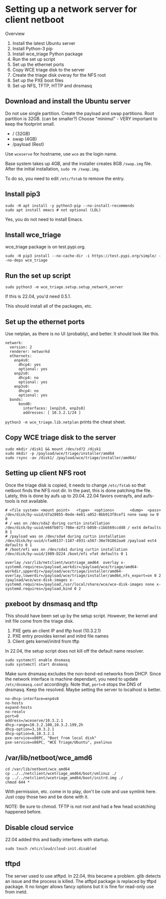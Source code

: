 # Setting up a network server for client netboot

Overview

1. Install the latest Ubuntu server
2. Install Python-3 pip
3. Install wce_triage Python package
4. Run the set up script
5. Set up the ethernet ports
4. Copy WCE triage disk to the server
5. Create the triage disk overay for the NFS root
6. Set up the PXE boot files
4. Set up NFS, TFTP, HTTP and dnsmasq

## Download and install the Ubuntu server
Do not use single partition. Create the payload and swap partitions. Root partition is 32GB. (can be smaller?)
Choose "minimul" - VERY important to keep the footprint small.

* / (32GB)
* swap (4GB)
* /payload (Rest)

Use `wceserve` for hostname, use `wce` as the login name.

Base system takes up 4GB, and the installer creates 8GB `/swap.img` file. After the initial installation, `sudo rm /swap.img`.

To do so, you need to edit `/etc/fstab` to remove the entry.


## Install pip3

```
sudo -H apt install -y python3-pip --no-install-recommends
sudo apt install emacs # not optional (LOL)

```

Yes, you do not need to install Emacs.

## Install wce_triage
wce_triage package is on test.pypi.org.

```
sudo -H pip3 install --no-cache-dir -i https://test.pypi.org/simple/ --no-deps wce_triage
```

## Run the set up script

```
sudo python3 -m wce_triage.setup.setup_network_server
```
If this is 22.04, you'd need 0.5.1.

This should install all of the packages, etc.

## Set up the ethernet ports

Use netplan, as there is no UI (probably), and better. It should look like this. 

```
network:
  version: 2
  renderer: networkd
  ethernets:
    enp4s0:
      dhcp4: yes
      optional: yes
    enp2s0:
      dhcp4: no
      optional: yes
    enp3s0:
      dhcp4: no
      optional: yes
  bonds:
      bond0:
        interfaces: [enp2s0, enp3s0]
        addresses: [ 10.3.2.1/24 ]
```

`python3 -m wce_triage.lib.netplan` prints the cheat sheet.

## Copy WCE triage disk to the server

```
sudo mkdir /disk1 && mount /dev/sd?2 /disk1
sudo mkdir -p /payload/wce/triage/installer/amd64
sudo rsync -av /disk1/ /payload/wce/triage/installer/amd64/
```

## Setting up client NFS root 

Once the triage disk is copied, it needs to change `/etc/fstab` so that netboot finds the NFS root dir.
In the past, this is done patching the file. Lately, this is done by aufs up to 20.04. 22.04 favors overayfs, and aufs-tools is not available.

```
# <file system> <mount point>   <type>  <options>       <dump>  <pass>
/dev/disk/by-uuid/d7a28055-0ede-4e61-a052-8bb913f8cef1 none swap sw 0 0
# / was on /dev/sda2 during curtin installation
/dev/disk/by-uuid/e66fb071-708e-42f3-b050-c1bb569ccdd8 / ext4 defaults 0 1
# /payload was on /dev/sda4 during curtin installation
/dev/disk/by-uuid/cfad0137-1187-4931-a567-38e701862aa0 /payload ext4 defaults 0 1
# /boot/efi was on /dev/sda1 during curtin installation
/dev/disk/by-uuid/1989-D224 /boot/efi vfat defaults 0 1

overlay /var/lib/netclient/wcetriage_amd64  overlay x-systemd.requires=/payload,workdir=/payload/wce/triage/amd64-workdir,upperdir=/payload/wce/triage/installer/amd64-overlay,lowerdir=/payload/wce/triage/installer/amd64,nfs_export=on 0 2
/payload/wce/wce-disk-images x-systemd.requires=/payload,/usr/local/share/wce/wce-disk-images none x-systemd.requires=/payload,bind 0 2
```

## pxeboot by dnsmasq and tftp

This should have been set up by the setup script.
However, the kernel and init file come from the triage disk.

1. PXE gets an client IP and tftp host (10.3.2.1)
2. PXE entry provides kernel and initrd file names
3. Client gets kernel/initrd from tftp 

In 22.04, the setup script does not kill off the default name resolver.

```
sudo systemctl enable dnsmasq 
sudo systemctl start dnsmasq 
```

Make sure dnsmasq excludes the non-bond-ed networks from DHCP.
Since the network interface is machine dependant, you need to update `/etc/dnsmasq.conf` accordingly.
Note that, `port=0` stops the DNS of dnsmasq. Keep the resolved. 
Maybe setting the server to localhost is better.


```
no-dhcp-interface=enp4s0
no-hosts
expand-hosts
no-resolv
port=0
address=/wceserve/10.3.2.1
dhcp-range=10.3.2.100,10.3.2.199,2h
dhcp-option=3,10.3.2.1
dhcp-option=6,10.3.2.1
pxe-service=x86PC, "Boot from local disk"
pxe-service=x86PC, "WCE Triage/Ubuntu", pxelinux
```


## /var/lib/netboot/wce_amd6

```
cd /var/lib/netboot/wce_amd64
cp ../../netclient/wcetriage_amd64/boot/vmlinuz ./
cp ../../netclient/wcetriage_amd64/boot/initrd.img ./
chmod 644 *
```
With permission, etc. come in to play, don't be cute and use symlink here. Just copy those two and be done with it.

NOTE: Be sure to chmod. TFTP is not root and had a few head scratching happened before.

## Disable cloud service
22.04 added this and badly interfares with startup.

```
sudo touch /etc/cloud/cloud-init.disabled
```

## tftpd

The server used to use atftpd. In 22.04, this became a problem. glib detects an issue and the process is killed.
The atftpd package is replaced by tftpd package. It no longer allows fancy options but it is fine for read-only use 
from inetd.
